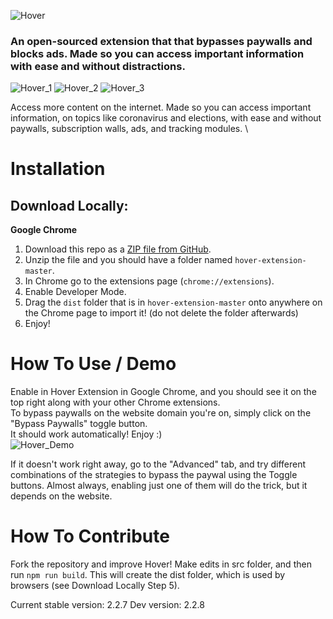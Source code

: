 ![Hover](slideshow/hover_logo.png)

### An open-sourced extension that that bypasses paywalls and blocks ads. Made so you can access important information with ease and without distractions.

![Hover_1](slideshow/ss8/1.png)
![Hover_2](slideshow/ss8/2.png)
![Hover_3](slideshow/ss8/3.png)

Access more content on the internet. Made so you can access important information, on topics like coronavirus and elections, with ease and without paywalls, subscription walls, ads, and tracking modules. \


# Installation

## Download Locally: 
**Google Chrome**
1. Download this repo as a [ZIP file from GitHub](https://github.com/hover-inc/hover-extension/archive/master.zip).
2. Unzip the file and you should have a folder named `hover-extension-master`.
3. In Chrome go to the extensions page (`chrome://extensions`).
4. Enable Developer Mode.
5. Drag the `dist` folder that is in `hover-extension-master` onto anywhere on the Chrome page to import it! (do not delete the folder afterwards)
6. Enjoy!

# How To Use / Demo
Enable in Hover Extension in Google Chrome, and you should see it on the top right along with your other Chrome extensions. \
To bypass paywalls on the website domain you're on, simply click on the "Bypass Paywalls" toggle button. \
It should work automatically! Enjoy :) \
![Hover_Demo](slideshow/demo.gif)

If it doesn't work right away, go to the "Advanced" tab, and try different combinations of the strategies to bypass the paywal using the Toggle buttons. Almost always, enabling just one of them will do the trick, but it depends on the website. 

# How To Contribute
Fork the repository and improve Hover!
Make edits in src folder, and then run ```npm run build```. This will create the dist folder, which is used by browsers (see Download Locally Step 5).

Current stable version: 2.2.7
Dev version: 2.2.8
